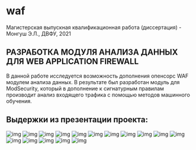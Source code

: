 # waf
Магистерская выпускная квалификационная работа (диссертация) - Монгуш Э.Л., ДВФУ, 2021

## РАЗРАБОТКА МОДУЛЯ АНАЛИЗА ДАННЫХ ДЛЯ WEB APPLICATION FIREWALL

В данной работе исследуется возможность дополнения опенсорс WAF модулем анализа данных. 
В результате был разработан модуль для ModSecurity, который в дополнение к сигнатурным правилам производит анализ входящего трафика с помощью методов машинного обучения.


## Выдержки из презентации проекта:

![img](https://raw.githubusercontent.com/pleq/waf/master/doc/Slide1.PNG)
![img](https://raw.githubusercontent.com/pleq/waf/master/doc/Slide2.PNG)
![img](https://raw.githubusercontent.com/pleq/waf/master/doc/Slide3.PNG)
![img](https://raw.githubusercontent.com/pleq/waf/master/doc/Slide4.PNG)
![img](https://raw.githubusercontent.com/pleq/waf/master/doc/Slide5.PNG)
![img](https://raw.githubusercontent.com/pleq/waf/master/doc/Slide6.PNG)
![img](https://raw.githubusercontent.com/pleq/waf/master/doc/Slide7.PNG)
![img](https://raw.githubusercontent.com/pleq/waf/master/doc/Slide8.PNG)
![img](https://raw.githubusercontent.com/pleq/waf/master/doc/Slide9.PNG)
![img](https://raw.githubusercontent.com/pleq/waf/master/doc/Slide10.PNG)
![img](https://raw.githubusercontent.com/pleq/waf/master/doc/Slide11.PNG)
![img](https://raw.githubusercontent.com/pleq/waf/master/doc/Slide12.PNG)
![img](https://raw.githubusercontent.com/pleq/waf/master/doc/Slide13.PNG)
![img](https://raw.githubusercontent.com/pleq/waf/master/doc/Slide14.PNG)
![img](https://raw.githubusercontent.com/pleq/waf/master/doc/Slide15.PNG)
![img](https://raw.githubusercontent.com/pleq/waf/master/doc/Slide16.PNG)
